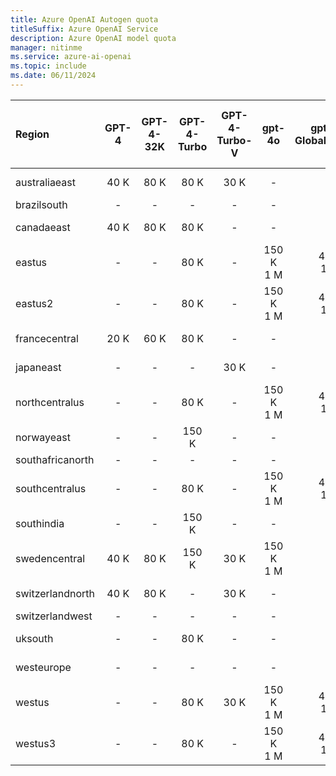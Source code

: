 ```yaml
---
title: Azure OpenAI Autogen quota
titleSuffix: Azure OpenAI Service
description: Azure OpenAI model quota
manager: nitinme
ms.service: azure-ai-openai
ms.topic: include
ms.date: 06/11/2024
---
```



| Region           | GPT-4   | GPT-4-32K   | GPT-4-Turbo   | GPT-4-Turbo-V   | gpt-4o      | gpt-4o - GlobalStandard   | GPT-35-Turbo   | GPT-35-Turbo-Instruct   | Text-Embedding-Ada-002   | text-embedding-3-small   | text-embedding-3-large   | Babbage-002   | Babbage-002 - finetune   | Davinci-002   | Davinci-002 - finetune   | GPT-35-Turbo - finetune   | GPT-35-Turbo-1106 - finetune   | GPT-35-Turbo-0125 - finetune   | GPT-4 - finetune   |
|:-----------------|:-------:|:-----------:|:-------------:|:---------------:|:-----------:|:-------------------------:|:--------------:|:-----------------------:|:------------------------:|:------------------------:|:------------------------:|:-------------:|:------------------------:|:-------------:|:------------------------:|:-------------------------:|:------------------------------:|:------------------------------:|:-------------------|
| australiaeast    | 40 K    | 80 K        | 80 K          | 30 K            | -           | -                         | 300 K          | -                       | 350 K                    | -                        | -                        | -             | -                        | -             | -                        | -                         | -                              | -                              | -                  |
| brazilsouth      | -       | -           | -             | -               | -           | -                         | -              | -                       | 350 K                    | -                        | -                        | -             | -                        | -             | -                        | -                         | -                              | -                              | -                  |
| canadaeast       | 40 K    | 80 K        | 80 K          | -               | -           | -                         | 300 K          | -                       | 350 K                    | 350 K                    | 350 K                    | -             | -                        | -             | -                        | -                         | -                              | -                              | -                  |
| eastus           | -       | -           | 80 K          | -               | 150 K <br> 1 M | 450 K <br> 10 M              | 240 K          | 240 K                   | 240 K                    | 350 K                    | 350 K                    | -             | -                        | -             | -                        | -                         | -                              | -                              | -                  |
| eastus2          | -       | -           | 80 K          | -               | 150 K <br> 1 M | 450 K <br> 10 M              | 300 K          | -                       | 350 K                    | 350 K                    | 350 K                    | -             | -                        | -             | -                        | 250 K                     | 250 K                          | 250 K                          | -                  |
| francecentral    | 20 K    | 60 K        | 80 K          | -               | -           | -                         | 240 K          | -                       | 240 K                    | -                        | 350 K                    | -             | -                        | -             | -                        | -                         | -                              | -                              | -                  |
| japaneast        | -       | -           | -             | 30 K            | -           | -                         | 300 K          | -                       | 350 K                    | -                        | 350 K                    | -             | -                        | -             | -                        | -                         | -                              | -                              | -                  |
| northcentralus   | -       | -           | 80 K          | -               | 150 K <br> 1 M | 450 K <br> 10 M              | 300 K          | -                       | 350 K                    | -                        | -                        | 240 K         | 250 K                    | 240 K         | 250 K                    | 250 K                     | 250 K                          | 250 K                          | 100 K              |
| norwayeast       | -       | -           | 150 K         | -               | -           | -                         | -              | -                       | 350 K                    | -                        | -                        | -             | -                        | -             | -                        | -                         | -                              | -                              | -                  |
| southafricanorth | -       | -           | -             | -               | -           | -                         | -              | -                       | 350 K                    | -                        | -                        | -             | -                        | -             | -                        | -                         | -                              | -                              | -                  |
| southcentralus   | -       | -           | 80 K          | -               | 150 K <br> 1 M | 450 K <br> 10 M              | 240 K          | -                       | 240 K                    | -                        | -                        | -             | -                        | -             | -                        | -                         | -                              | -                              | -                  |
| southindia       | -       | -           | 150 K         | -               | -           | -                         | 300 K          | -                       | 350 K                    | -                        | 350 K                    | -             | -                        | -             | -                        | -                         | -                              | -                              | -                  |
| swedencentral    | 40 K    | 80 K        | 150 K         | 30 K            | 150 K <br> 1 M | -                         | 300 K          | 240 K                   | 350 K                    | -                        | 350 K                    | 240 K         | 250 K                    | 240 K         | 250 K                    | 250 K                     | 250 K                          | 250 K                          | 100 K              |
| switzerlandnorth | 40 K    | 80 K        | -             | 30 K            | -           | -                         | 300 K          | -                       | 350 K                    | -                        | -                        | -             | -                        | -             | -                        | -                         | -                              | -                              | -                  |
| switzerlandwest  | -       | -           | -             | -               | -           | -                         | -              | -                       | -                        | -                        | -                        | -             | 250 K                    | -             | 250 K                    | 250 K                     | 250 K                          | 250 K                          | -                  |
| uksouth          | -       | -           | 80 K          | -               | -           | -                         | 240 K          | -                       | 350 K                    | -                        | 350 K                    | -             | -                        | -             | -                        | -                         | -                              | -                              | -                  |
| westeurope       | -       | -           | -             | -               | -           | -                         | 240 K          | -                       | 240 K                    | -                        | -                        | -             | -                        | -             | -                        | -                         | -                              | -                              | -                  |
| westus           | -       | -           | 80 K          | 30 K            | 150 K <br> 1 M | 450 K <br> 10 M              | 300 K          | -                       | 350 K                    | -                        | -                        | -             | -                        | -             | -                        | -                         | -                              | -                              | -                  |
| westus3          | -       | -           | 80 K          | -               | 150 K <br> 1 M | 450 K <br> 10 M              | -              | -                       | 350 K                    | -                        | 350 K                    | -             | -                        | -             | -                        | -                         | -                              | -                              | -                  |

